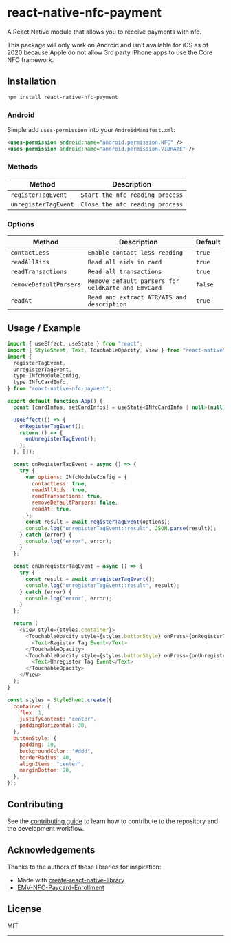 # react-native-nfc-payment

A React Native module that allows you to receive payments with nfc.

This package will only work on Android and isn't available for iOS as of 2020 because Apple do not allow 3rd party iPhone apps to use the Core NFC framework.

## Installation

```sh
npm install react-native-nfc-payment
```

### Android

Simple add `uses-permission` into your `AndroidManifest.xml`:

```xml
<uses-permission android:name="android.permission.NFC" />
<uses-permission android:name="android.permission.VIBRATE" />
```

### Methods

| Method               | Description                     |
| -------------------- | ------------------------------- |
| `registerTagEvent`   | `Start the nfc reading process` |
| `unregisterTagEvent` | `Close the nfc reading process` |

### Options

| Method                 | Description                                        | Default |
| ---------------------- | -------------------------------------------------- | ------- |
| `contactLess`          | `Enable contact less reading`                      | `true`  |
| `readAllAids`          | `Read all aids in card`                            | `true`  |
| `readTransactions`     | `Read all transactions`                            | `true`  |
| `removeDefaultParsers` | `Remove default parsers for GeldKarte and EmvCard` | `false`  |
| `readAt`               | `Read and extract ATR/ATS and description`         | `true`  |

## Usage / Example

```javascript
import { useEffect, useState } from "react";
import { StyleSheet, Text, TouchableOpacity, View } from "react-native";
import {
  registerTagEvent,
  unregisterTagEvent,
  type INfcModuleConfig,
  type INfcCardInfo,
} from "react-native-nfc-payment";

export default function App() {
  const [cardInfos, setCardInfos] = useState<INfcCardInfo | null>(null);

  useEffect(() => {
    onRegisterTagEvent();
    return () => {
      onUnregisterTagEvent();
    };
  }, []);

  const onRegisterTagEvent = async () => {
    try {
      var options: INfcModuleConfig = {
        contactLess: true,
        readAllAids: true,
        readTransactions: true,
        removeDefaultParsers: false,
        readAt: true,
      };
      const result = await registerTagEvent(options);
      console.log("unregisterTagEvent::result", JSON.parse(result));
    } catch (error) {
      console.log("error", error);
    }
  };

  const onUnregisterTagEvent = async () => {
    try {
      const result = await unregisterTagEvent();
      console.log("unregisterTagEvent::result", result);
    } catch (error) {
      console.log("error", error);
    }
  };

  return (
    <View style={styles.container}>
      <TouchableOpacity style={styles.buttonStyle} onPress={onRegisterTagEvent}>
        <Text>Register Tag Event</Text>
      </TouchableOpacity>
      <TouchableOpacity style={styles.buttonStyle} onPress={onUnregisterTagEvent}>
        <Text>Unregister Tag Event</Text>
      </TouchableOpacity>
    </View>
  );
}

const styles = StyleSheet.create({
  container: {
    flex: 1,
    justifyContent: "center",
    paddingHorizontal: 30,
  },
  buttonStyle: {
    padding: 10,
    backgroundColor: "#ddd",
    borderRadius: 40,
    alignItems: "center",
    marginBottom: 20,
  },
});

```

## Contributing

See the [contributing guide](CONTRIBUTING.md) to learn how to contribute to the repository and the development workflow.

## Acknowledgements
Thanks to the authors of these libraries for inspiration:



- Made with [create-react-native-library](https://github.com/callstack/react-native-builder-bob)
- [EMV-NFC-Paycard-Enrollment](https://github.com/devnied/EMV-NFC-Paycard-Enrollment)


## License

MIT

---
